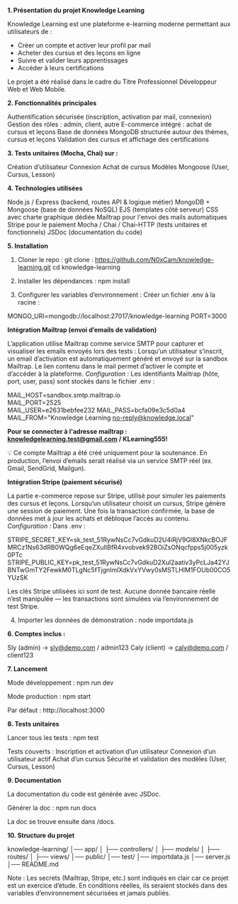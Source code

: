 **1. Présentation du projet Knowledge Learning**

Knowledge Learning est une plateforme e-learning moderne permettant aux utilisateurs de :
- Créer un compte et activer leur profil par mail
- Acheter des cursus et des leçons en ligne
- Suivre et valider leurs apprentissages
- Accéder à leurs certifications

Le projet a été réalisé dans le cadre du Titre Professionnel Développeur Web et Web Mobile.

**2. Fonctionnalités principales**

Authentification sécurisée (inscription, activation par mail, connexion)
Gestion des rôles : admin, client, autre
E-commerce intégré : achat de cursus et leçons
Base de données MongoDB structurée autour des thèmes, cursus et leçons
Validation des cursus et affichage des certifications

**3. Tests unitaires (Mocha, Chai) sur :**

Création d’utilisateur
Connexion
Achat de cursus
Modèles Mongoose (User, Cursus, Lesson)

**4. Technologies utilisées**

Node.js / Express (backend, routes API & logique métier)
MongoDB + Mongoose (base de données NoSQL)
EJS (templates côté serveur)
CSS avec charte graphique dédiée
Mailtrap pour l'envoi des mails automatiques
Stripe pour le paiement
Mocha / Chai / Chai-HTTP (tests unitaires et fonctionnels)
JSDoc (documentation du code)

**5. Installation**

1) Cloner le repo :
git clone : https://github.com/N0xCam/knowledge-learning.git
cd knowledge-learning

2) Installer les dépendances :
npm install

3) Configurer les variables d’environnement :
Créer un fichier .env à la racine :

MONGO_URI=mongodb://localhost:27017/knowledge-learning
PORT=3000

**Intégration Mailtrap (envoi d’emails de validation)**

L’application utilise Mailtrap comme service SMTP pour capturer et visualiser les emails envoyés lors des tests :
Lorsqu’un utilisateur s’inscrit, un email d’activation est automatiquement généré et envoyé sur la sandbox Mailtrap.
Le lien contenu dans le mail permet d’activer le compte et d’accéder à la plateforme.
*Configuration :*
Les identifiants Mailtrap (hôte, port, user, pass) sont stockés dans le fichier .env :

MAIL_HOST=sandbox.smtp.mailtrap.io  
MAIL_PORT=2525  
MAIL_USER=e2631bebfee232
MAIL_PASS=bcfa09e3c5d0a4 
MAIL_FROM="Knowledge Learning <no-reply@knowledge.local>"  

**Pour se connecter à l'adresse mailtrap : knowledgelearning.test@gmail.com / KLearning555!**

💡 Ce compte Mailtrap a été créé uniquement pour la soutenance. En production, l’envoi d’emails serait réalisé via un service SMTP réel (ex. Gmail, SendGrid, Mailgun).

**Intégration Stripe (paiement sécurisé)**

La partie e-commerce repose sur Stripe, utilisé pour simuler les paiements des cursus et leçons.
Lorsqu’un utilisateur choisit un cursus, Stripe génère une session de paiement.
Une fois la transaction confirmée, la base de données met à jour les achats et débloque l’accès au contenu.
*Configuration :*
Dans .env :

STRIPE_SECRET_KEY=sk_test_51RywNsCc7vGdkuD2U4iRjV9Gl8XNkcBOJFMRCz1Ns63dRB0WQg6eEqeZXuIlBfR4xvobvek92BOiZsONqcfpps5j005yzk0PTc
STRIPE_PUBLIC_KEY=pk_test_51RywNsCc7vGdkuD2Xul2aativ3yPcLJa42YJBNTwGmTY2FewkM0TLgNc5fTjgnImlXdkVxYVwy0sMSTLHlM1FOUb00CO5YUzSK

Les clés Stripe utilisées ici sont de test.
Aucune donnée bancaire réelle n’est manipulée — les transactions sont simulées via l’environnement de test Stripe.

4) Importer les données de démonstration :
node importdata.js

**6. Comptes inclus :**

Sly (admin) → sly@demo.com / admin123
Caly (client) → caly@demo.com / client123

**7. Lancement**

Mode développement :
npm run dev

Mode production :
npm start

Par défaut : http://localhost:3000

**8. Tests unitaires**

Lancer tous les tests :
npm test

Tests couverts :
Inscription et activation d’un utilisateur
Connexion d’un utilisateur actif
Achat d’un cursus
Sécurité et validation des modèles (User, Cursus, Lesson)

**9. Documentation**

La documentation du code est générée avec JSDoc.

Générer la doc :
npm run docs

La doc se trouve ensuite dans /docs.

**10. Structure du projet**

knowledge-learning/
│── app/
│   ├── controllers/
│   ├── models/
│   ├── routes/
│   ├── views/
│── public/
│── test/
│── importdata.js
│── server.js
│── README.md

Note : Les secrets (Mailtrap, Stripe, etc.) sont indiqués en clair car ce projet est un exercice d’étude. En conditions réelles, ils seraient stockés dans des variables d’environnement sécurisées et jamais publiés.



